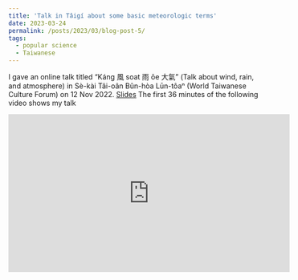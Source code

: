 ```yaml
---
title: 'Talk in Tâigí about some basic meteorologic terms'
date: 2023-03-24
permalink: /posts/2023/03/blog-post-5/
tags:
  - popular science
  - Taiwanese
---
```


I gave an online talk titled “Káng 風 soat 雨 ōe 大氣” (Talk about wind, rain, and atmosphere) in Sè-kài Tâi-oân Bûn-hòa Lūn-tôaⁿ (World Taiwanese Culture Forum) on 12 Nov 2022.
[Slides](https://HingOng.github.io/files/講風說雨話大氣.pptx)
The first 36 minutes of the following video shows my talk
<iframe width="560" height="315" src="https://www.youtube.com/embed/vFWnxO2FNa0" title="YouTube video player" frameborder="0" allow="accelerometer; autoplay; clipboard-write; encrypted-media; gyroscope; picture-in-picture; web-share" allowfullscreen></iframe>
